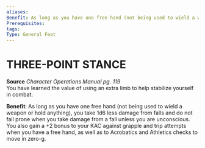 ```yaml
---
aliases: 
Benefit: As long as you have one free hand (not being used to wield a weapon or hold anything), you take 1d6 less damage from falls and do not fall prone when you take damage from a fall unless you are unconscious. You also gain a +2 bonus to your KAC against grapple and trip attempts when you have a free hand, as well as to Acrobatics and Athletics checks to move in zero-g.
Prerequisites: 
tags: 
Type: General Feat
---
```

# THREE-POINT STANCE
**Source** _Character Operations Manual pg. 119_  
You have learned the value of using an extra limb to help stabilize yourself in combat.

**Benefit**: As long as you have one free hand (not being used to wield a weapon or hold anything), you take 1d6 less damage from falls and do not fall prone when you take damage from a fall unless you are unconscious. You also gain a +2 bonus to your KAC against grapple and trip attempts when you have a free hand, as well as to Acrobatics and Athletics checks to move in zero-g.